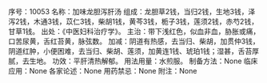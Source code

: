 序号：10053
名称：加味龙胆泻肝汤
组成：龙胆草2钱，当归2钱，生地3钱，泽泻2钱，木通3钱，苡仁3钱，柴胡1钱，黄芩3钱，栀子3钱，莲须2钱，赤芍2钱，甘草1钱。
出处：《中医妇科治疗学》。
主治：带下浅红色，似血非血，胁胀或痛，口苦尿黄，舌红苔黄，脉弦数。
加减：阴道有热感，去当归、柴胡，加贯仲3钱，阴道红肿，小便困难，去当归、柴胡、莲须，加黄连1钱、琥珀1钱；湿甚，舌苔厚腻，去生地。
功效：平肝清热解郁。
用法用量：水煎服。
制备方法：None
临床应用：None
各家论述：None
用药禁忌：None
附注：None
